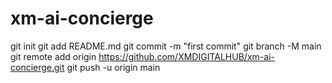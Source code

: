 # xm-ai-concierge

git init
git add README.md
git commit -m "first commit"
git branch -M main
git remote add origin https://github.com/XMDIGITALHUB/xm-ai-concierge.git
git push -u origin main
